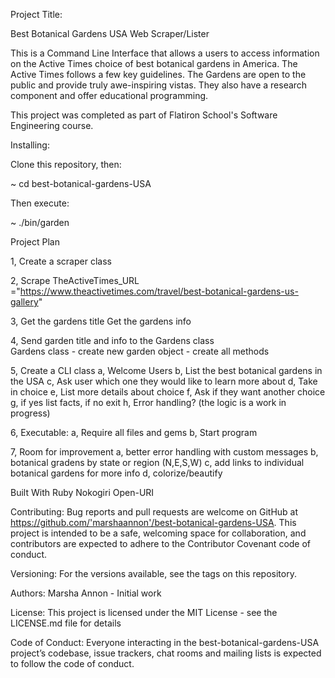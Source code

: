 Project Title:

Best Botanical Gardens USA Web Scraper/Lister

This is a Command Line Interface that allows a users to access information on the Active Times choice of best botanical gardens in America. The Active Times follows a few key guidelines. The Gardens are open to the public and provide truly awe-inspiring vistas. They also have a research component and offer educational programming.

This project was completed as part of Flatiron School's Software Engineering course.

Installing:

Clone this repository, then:

~ cd best-botanical-gardens-USA

Then execute:

~ ./bin/garden

Project Plan

1,  Create a scraper class

2,  Scrape TheActiveTimes_URL ="https://www.theactivetimes.com/travel/best-botanical-gardens-us-gallery" 

3,  Get the gardens title
    Get the gardens info  

4,  Send garden title and info to the Gardens class   
    Gardens class   - create new garden object
                    - create all methods

5,  Create a CLI class
        a, Welcome Users
        b, List the best botanical gardens in the USA
        c, Ask user which one they would like to learn more about
        d, Take in choice
        e, List more details about choice
        f, Ask if they want another choice
        g, if yes list facts, if no exit
        h, Error handling? (the logic is a work in progress)

6,  Executable:
        a, Require all files and gems
        b, Start program

7,  Room for improvement
        a, better error handling with custom messages
        b, botanical gradens by state or region (N,E,S,W)
        c, add links to individual botanical gardens for more info
        d, colorize/beautify
    
Built With
Ruby
Nokogiri
Open-URI

Contributing:
Bug reports and pull requests are welcome on GitHub at https://github.com/'marshaannon'/best-botanical-gardens-USA. This project is intended to be a safe, welcoming space for collaboration, and contributors are expected to adhere to the Contributor Covenant code of conduct.

Versioning:
For the versions available, see the tags on this repository.

Authors:
Marsha Annon - Initial work

License:
This project is licensed under the MIT License - see the LICENSE.md file for details

Code of Conduct:
Everyone interacting in the best-botanical-gardens-USA project’s codebase, issue trackers, chat rooms and mailing lists is expected to follow the code of conduct.
